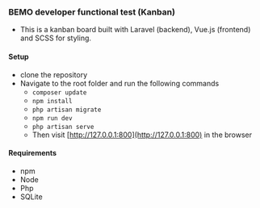 ### BEMO developer functional test (Kanban)

- This is a kanban board built with Laravel (backend), Vue.js (frontend) and SCSS for styling.

#### Setup
- clone the repository
- Navigate to the root folder and run the following commands
    - `composer update`
    - `npm install`
    - `php artisan migrate`
    - `npm run dev`
    - `php artisan serve`
    - Then visit [http://127.0.0.1:800](http://127.0.0.1:800) in the browser

#### Requirements
- npm
- Node
- Php
- SQLite
